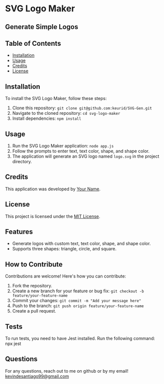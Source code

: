 # SVG Logo Maker

## Generate Simple Logos

## Table of Contents
- [Installation](#installation)
- [Usage](#usage)
- [Credits](#credits)
- [License](#license)

## Installation
To install the SVG Logo Maker, follow these steps:

1. Clone this repository: `git clone git@github.com:keurid/SVG-Gen.git`
2. Navigate to the cloned repository: `cd svg-logo-maker`
3. Install dependencies: `npm install`

## Usage
1. Run the SVG Logo Maker application: `node app.js`
2. Follow the prompts to enter text, text color, shape, and shape color.
3. The application will generate an SVG logo named `logo.svg` in the project directory.

## Credits
This application was developed by [Your Name](https://github.com/your-github-username).

## License
This project is licensed under the [MIT License](LICENSE).

## Features
- Generate logos with custom text, text color, shape, and shape color.
- Supports three shapes: triangle, circle, and square.

## How to Contribute
Contributions are welcome! Here's how you can contribute:
1. Fork the repository.
2. Create a new branch for your feature or bug fix: `git checkout -b feature/your-feature-name`
3. Commit your changes: `git commit -m "Add your message here"`
4. Push to the branch: `git push origin feature/your-feature-name`
5. Create a pull request.

## Tests
To run tests, you need to have Jest installed. Run the following command:
npx jest

## Questions
For any questions, reach out to me on github or by my email!
kevindesantiago99@gmail.com